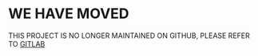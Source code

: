 # WE HAVE MOVED

THIS PROJECT IS NO LONGER MAINTAINED ON GITHUB, PLEASE REFER TO [GITLAB](https://gitlab.com/2009scape/singleplayer/windows)
